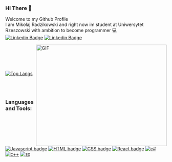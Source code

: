 ### HI There 👋<br>
Welcome to my Github Profile<br>
I am Mikołaj Radzikowski and right now im student at Uniwersytet Rzeszowski
with ambition to become programmer 💻 <br>
 [![Linkedin Badge](https://img.shields.io/badge/UR-blue)](https://www.ur.edu.pl/pl/)
[![Linkedin Badge](https://img.shields.io/badge/-LinkedIn-0e76a8?style=flat-square&logo=Linkedin&logoColor=white)](https://www.linkedin.com/in/mikołaj-radzikk-461841244/)

<img align="right" alt="GIF" src="https://gifdb.com/images/high/coding-animated-laptop-flow-stream-ja04010rm5o68zfk.webp" width="408" height="318" />
 &nbsp;
<br>
<br>
<br>
<br>

[![Top Langs](https://github-readme-stats.vercel.app/api/top-langs/?username=jarekmadczak&layout=compact)](https://github.com/anuraghazra/github-readme-stats)
&nbsp;

<br>
<br>

### Languages and Tools:
[![Javascript badge](https://img.shields.io/badge/JavaScript-F7DF1E?style=for-the-badge&logo=javascript&logoColor=black)](https://developer.mozilla.org/en-US/docs/Web/JavaScript)
[![HTML badge](https://img.shields.io/badge/HTML-239120?style=for-the-badge&logo=html5&logoColor=white)](https://developer.mozilla.org/en-US/docs/Web/HTML)
[![CSS badge](https://img.shields.io/badge/CSS-239120?&style=for-the-badge&logo=css3&logoColor=white)](https://developer.mozilla.org/en-US/docs/Web/CSS)
[![React badge](https://img.shields.io/badge/React-20232A?style=for-the-badge&logo=react&logoColor=61DAFB)](https://reactjs.org/)
[![c#](https://img.shields.io/badge/C%23-239120?style=for-the-badge&logo=c-sharp&logoColor=white)](https://learn.microsoft.com/pl-pl/dotnet/csharp/)
[![c++](https://img.shields.io/badge/C%2B%2B-00599C?style=for-the-badge&logo=c%2B%2B&logoColor=white)](https://devdocs.io/cpp/)
[![sq](https://img.shields.io/badge/MySQL-00000F?style=for-the-badge&logo=mysql&logoColor=white)](https://www.mysql.com)
